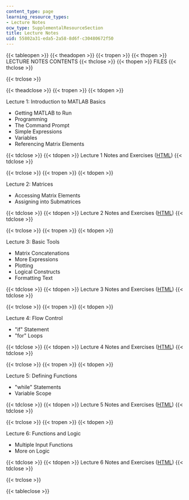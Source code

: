 ```yaml
---
content_type: page
learning_resource_types:
- Lecture Notes
ocw_type: SupplementalResourceSection
title: Lecture Notes
uid: 55802a31-eda5-2a58-8d6f-c30480672f50
---
```


{{< tableopen >}}
{{< theadopen >}}
{{< tropen >}}
{{< thopen >}}
LECTURE NOTES CONTENTS
{{< thclose >}}
{{< thopen >}}
FILES
{{< thclose >}}

{{< trclose >}}

{{< theadclose >}}
{{< tropen >}}
{{< tdopen >}}


Lecture 1: Introduction to MATLAB Basics

*   Getting MATLAB to Run
*   Programming
*   The Command Prompt
*   Simple Expressions
*   Variables
*   Referencing Matrix Elements


{{< tdclose >}}
{{< tdopen >}}
Lecture 1 Notes and Exercises ([HTML](/ans7870/resources/farjoun/Lecture1.html))
{{< tdclose >}}

{{< trclose >}}
{{< tropen >}}
{{< tdopen >}}


Lecture 2: Matrices

*   Accessing Matrix Elements
*   Assigning into Submatrices


{{< tdclose >}}
{{< tdopen >}}
Lecture 2 Notes and Exercises ([HTML](/ans7870/resources/farjoun/Lecture2.html))
{{< tdclose >}}

{{< trclose >}}
{{< tropen >}}
{{< tdopen >}}


Lecture 3: Basic Tools

*   Matrix Concatenations
*   More Expressions
*   Plotting
*   Logical Constructs
*   Formatting Text


{{< tdclose >}}
{{< tdopen >}}
Lecture 3 Notes and Exercises ([HTML](/ans7870/resources/farjoun/Lecture3.html))
{{< tdclose >}}

{{< trclose >}}
{{< tropen >}}
{{< tdopen >}}


Lecture 4: Flow Control

*   "if" Statement
*   "for" Loops


{{< tdclose >}}
{{< tdopen >}}
Lecture 4 Notes and Exercises ([HTML](/ans7870/resources/farjoun/Lecture4.html))
{{< tdclose >}}

{{< trclose >}}
{{< tropen >}}
{{< tdopen >}}


Lecture 5: Defining Functions

*   "while" Statements
*   Variable Scope


{{< tdclose >}}
{{< tdopen >}}
Lecture 5 Notes and Exercises ([HTML](/ans7870/resources/farjoun/Lecture5.html))
{{< tdclose >}}

{{< trclose >}}
{{< tropen >}}
{{< tdopen >}}


Lecture 6: Functions and Logic

*   Multiple Input Functions
*   More on Logic


{{< tdclose >}}
{{< tdopen >}}
Lecture 6 Notes and Exercises ([HTML](/ans7870/resources/farjoun/Lecture6.html))
{{< tdclose >}}

{{< trclose >}}

{{< tableclose >}}